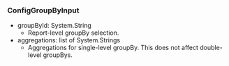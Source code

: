 ### ConfigGroupByInput
- groupById: System.String
  - Report-level groupBy selection.
- aggregations: list of System.Strings
  - Aggregations for single-level groupBy. This does not affect double-level groupBys.
